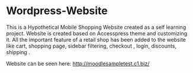 # Wordpress-Website
This is a Hypothetical Mobile Shopping Website created as a self learning project. Website is created based on Accesspress theme and customizing it. All the important feature of a retail shop has been added to the website like cart, shopping page, sidebar filtering, checkout , login, discounts, shipping .  

Website can be seen here: http://moodlesampletest.c1.biz/
